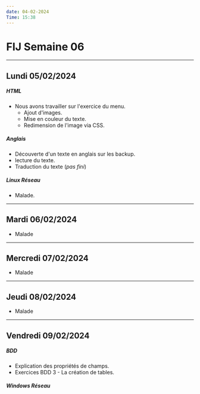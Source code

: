 ```yaml
---
date: 04-02-2024
Time: 15:38
---
```

# FIJ Semaine 06
---
## Lundi 05/02/2024
##### HTML
- Nous avons travailler sur l'exercice du menu.
	- Ajout d'images.
	- Mise en couleur du texte.
	- Redimension de l'image via CSS.
##### Anglais
- Découverte d'un texte en anglais sur les backup.
- lecture du texte.
- Traduction du texte (*pas fini*)
##### Linux Réseau
- Malade.
---
## Mardi 06/02/2024
- Malade
---
## Mercredi 07/02/2024
- Malade
---
## Jeudi 08/02/2024
- Malade

---
## Vendredi 09/02/2024
##### BDD 
- Explication des propriétés de champs.
- Exercices BDD 3 - La création de tables.

##### Windows Réseau